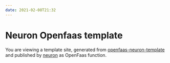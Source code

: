 ```yaml
---
date: 2021-02-08T21:32
---
```


# Neuron Openfaas template

You are viewing a template site, generated from [openfaas-neuron-template](https://github.com/welteki/neuron-openfaas-template) and published by [neuron](https://neuron.zettel.page/) as OpenFaas function.
